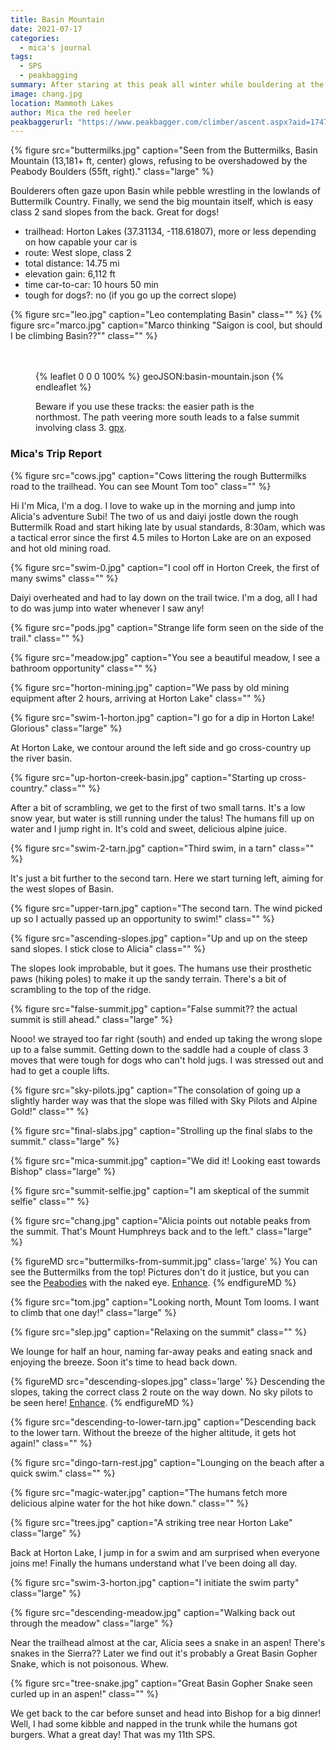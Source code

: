 ```yaml
---
title: Basin Mountain
date: 2021-07-17
categories:
  - mica's journal
tags:
  - SPS
  - peakbagging
summary: After staring at this peak all winter while bouldering at the Buttermilks, we reverse the roles and get a view of the Peabodies from 6000ft above. Good for dogs!
image: chang.jpg
location: Mammoth Lakes
author: Mica the red heeler
peakbaggerurl: "https://www.peakbagger.com/climber/ascent.aspx?aid=1747099"
---
```


{% figure src="buttermilks.jpg" caption="Seen from the Buttermilks, Basin Mountain (13,181+ ft, center) glows, refusing to be overshadowed by the Peabody Boulders (55ft, right)." class="large" %}

Boulderers often gaze upon Basin while pebble wrestling in the lowlands of Buttermilk Country. Finally, we send the big mountain itself, which is easy class 2 sand slopes from the back. Great for dogs!

- trailhead: Horton Lakes (37.31134, -118.61807), more or less depending on how capable your car is
- route: West slope, class 2
- total distance: 14.75 mi
- elevation gain: 6,112 ft
- time car-to-car: 10 hours 50 min
- tough for dogs?: no (if you go up the correct slope)

<div class="photos large">
{% figure src="leo.jpg" caption="Leo contemplating Basin" class="" %}
{% figure src="marco.jpg" caption="Marco thinking "Saigon is cool, but should I be climbing Basin??"" class="" %}
</div>
<br/><br/>

<figure>

{% leaflet 0 0 0 100% %}
geoJSON:basin-mountain.json
{% endleaflet %}

<figcaption>

Beware if you use these tracks: the easier path is the northmost. The path veering more south leads to a false summit involving class 3. [gpx](basin-mountain-mica.gpx).

</figcaption>
</figure>

### Mica's Trip Report

{% figure src="cows.jpg" caption="Cows littering the rough Buttermilks road to the trailhead. You can see Mount Tom too" class="" %}

Hi I'm Mica, I'm a dog. I love to wake up in the morning and jump into Alicia's adventure Subi! The two of us and daiyi jostle down the rough Buttermilk Road and start hiking late by usual standards, 8:30am, which was a tactical error since the first 4.5 miles to Horton Lake are on an exposed and hot old mining road.

{% figure src="swim-0.jpg" caption="I cool off in Horton Creek, the first of many swims" class="" %}

Daiyi overheated and had to lay down on the trail twice. I'm a dog, all I had to do was jump into water whenever I saw any!

{% figure src="pods.jpg" caption="Strange life form seen on the side of the trail." class="" %}

{% figure src="meadow.jpg" caption="You see a beautiful meadow, I see a bathroom opportunity" class="" %}

{% figure src="horton-mining.jpg" caption="We pass by old mining equipment after 2 hours, arriving at Horton Lake" class="" %}

{% figure src="swim-1-horton.jpg" caption="I go for a dip in Horton Lake! Glorious" class="large" %}

At Horton Lake, we contour around the left side and go cross-country up the river basin.

{% figure src="up-horton-creek-basin.jpg" caption="Starting up cross-country." class="" %}

After a bit of scrambling, we get to the first of two small tarns. It's a low snow year, but water is still running under the talus! The humans fill up on water and I jump right in. It's cold and sweet, delicious alpine juice.

{% figure src="swim-2-tarn.jpg" caption="Third swim, in a tarn" class="" %}

It's just a bit further to the second tarn. Here we start turning left, aiming for the west slopes of Basin.

{% figure src="upper-tarn.jpg" caption="The second tarn. The wind picked up so I actually passed up an opportunity to swim!" class="" %}

<div class=" photo-small">
{% figure src="ascending-slopes.jpg" caption="Up and up on the steep sand slopes. I stick close to Alicia" class="" %}
</div>

The slopes look improbable, but it goes. The humans use their prosthetic paws (hiking poles) to make it up the sandy terrain. There's a bit of scrambling to the top of the ridge.

{% figure src="false-summit.jpg" caption="False summit?? the actual summit is still ahead." class="large" %}

Nooo! we strayed too far right (south) and ended up taking the wrong slope up to a false summit. Getting down to the saddle had a couple of class 3 moves that were tough for dogs who can't hold jugs. I was stressed out and had to get a couple lifts.

{% figure src="sky-pilots.jpg" caption="The consolation of going up a slightly harder way was that the slope was filled with Sky Pilots and Alpine Gold!" class="" %}

{% figure src="final-slabs.jpg" caption="Strolling up the final slabs to the summit." class="large" %}

{% figure src="mica-summit.jpg" caption="We did it! Looking east towards Bishop" class="large" %}

{% figure src="summit-selfie.jpg" caption="I am skeptical of the summit selfie" class="" %}

{% figure src="chang.jpg" caption="Alicia points out notable peaks from the summit. That's Mount Humphreys back and to the left." class="large" %}

{% figureMD src="buttermilks-from-summit.jpg" class='large' %}
You can see the Buttermilks from the top! Pictures don't do it justice, but you can see the [Peabodies](https://www.mountainproject.com/area/105876414/peabody-boulders) with the naked eye. [Enhance](buttermilks-from-summit.jpg).
{% endfigureMD %}


{% figure src="tom.jpg" caption="Looking north, Mount Tom looms. I want to climb that one day!" class="large" %}

{% figure src="slep.jpg" caption="Relaxing on the summit" class="" %}

We lounge for half an hour, naming far-away peaks and eating snack and enjoying the breeze. Soon it's time to head back down.

{% figureMD src="descending-slopes.jpg"  class='large' %}
Descending the slopes, taking the correct class 2 route on the way down. No sky pilots to be seen here! [Enhance](descending-slopes.jpg).
{% endfigureMD %}

{% figure src="descending-to-lower-tarn.jpg" caption="Descending back to the lower tarn. Without the breeze of the higher altitude, it gets hot again!" class="" %}

{% figure src="dingo-tarn-rest.jpg" caption="Lounging on the beach after a quick swim." class="" %}

{% figure src="magic-water.jpg" caption="The humans fetch more delicious alpine water for the hot hike down." class="" %}

{% figure src="trees.jpg" caption="A striking tree near Horton Lake" class="large" %}

Back at Horton Lake, I jump in for a swim and am surprised when everyone joins me! Finally the humans understand what I've been doing all day.

{% figure src="swim-3-horton.jpg" caption="I initiate the swim party" class="large" %}

{% figure src="descending-meadow.jpg" caption="Walking back out through the meadow" class="large" %}

Near the trailhead almost at the car, Alicia sees a snake in an aspen! There's snakes in the Sierra?? Later we find out it's probably a Great Basin Gopher Snake, which is not poisonous. Whew.

{% figure src="tree-snake.jpg" caption="Great Basin Gopher Snake seen curled up in an aspen!" class="" %}

We get back to the car before sunset and head into Bishop for a big dinner! Well, I had some kibble and napped in the trunk while the humans got burgers. What a great day! That was my 11th SPS.
